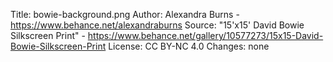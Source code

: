 Title: bowie-background.png
	Author: Alexandra Burns - https://www.behance.net/alexandraburns
	Source: "15'x15' David Bowie Silkscreen Print" - https://www.behance.net/gallery/10577273/15x15-David-Bowie-Silkscreen-Print
	License: CC BY-NC 4.0
	Changes: none
